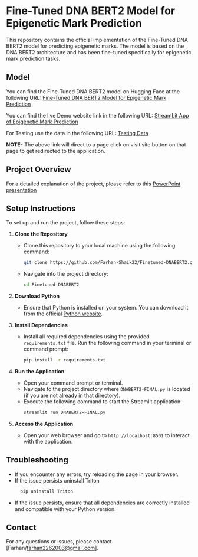 # Fine-Tuned DNA BERT2 Model for Epigenetic Mark Prediction

This repository contains the official implementation of the Fine-Tuned DNA BERT2 model for predicting epigenetic marks. The model is based on the DNA BERT2 architecture and has been fine-tuned specifically for epigenetic mark prediction tasks.

## Model

You can find the Fine-Tuned DNA BERT2 model on Hugging Face at the following URL:
[Fine-Tuned DNA BERT2 Model for Epigenetic Mark Prediction](https://huggingface.co/farhan-shaik/Fine-Tuned-DNABERT2-For-Epigenetic-Mark-Prediction)

You can find the live Demo website link in the following URL:
[StreamLit App of Epigenetic Mark Prediction](https://4722-34-80-189-160.ngrok-free.app/)

For Testing use the data in the following URL:
[Testing Data]([https://4722-34-80-189-160.ngrok-free.app/](https://docs.google.com/spreadsheets/d/1sdOJdD-N_XV-Xh7vJkK9EJ_paXYCWzzF/edit?usp=drive_link&ouid=115779110561581468310&rtpof=true&sd=true))

**NOTE-**
The above link will direct to a page click on visit site button on that page to get redirected to the application.

## Project Overview

For a detailed explanation of the project, please refer to this [PowerPoint presentation](https://docs.google.com/presentation/d/1RiFGJW_lrbUEFNWD1sSUIiBYshqH4iru/edit?usp=sharing&ouid=115779110561581468310&rtpof=true&sd=true)

## Setup Instructions

To set up and run the project, follow these steps:

1. **Clone the Repository**
   - Clone this repository to your local machine using the following command:
     ```bash
     git clone https://github.com/Farhan-Shaik22/Finetuned-DNABERT2.git
     ```
   - Navigate into the project directory:
     ```bash
     cd Finetuned-DNABERT2
     ```

2. **Download Python**
   - Ensure that Python is installed on your system. You can download it from the official [Python website](https://www.python.org/downloads/).

3. **Install Dependencies**
   - Install all required dependencies using the provided `requirements.txt` file. Run the following command in your terminal or command prompt:
     ```bash
     pip install -r requirements.txt
     ```

4. **Run the Application**
   - Open your command prompt or terminal.
   - Navigate to the project directory where `DNABERT2-FINAL.py` is located (if you are not already in that directory).
   - Execute the following command to start the Streamlit application:
     ```bash
     streamlit run DNABERT2-FINAL.py
     ```

5. **Access the Application**
   - Open your web browser and go to `http://localhost:8501` to interact with the application.

## Troubleshooting

- If you encounter any errors, try reloading the page in your browser.
- If the issue persists uninstall Triton
   ```bash
     pip uninstall Triton
   ```
- If the issue persists, ensure that all dependencies are correctly installed and compatible with your Python version.

## Contact

For any questions or issues, please contact [Farhan/farhan2262003@gmail.com].

